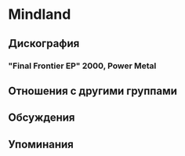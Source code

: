 # Mindland



## Дискография

### "Final Frontier EP" 2000, Power Metal




## Отношения с другими группами


## Обсуждения


## Упоминания

